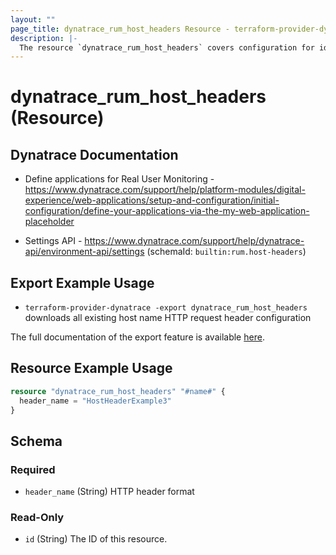```yaml
---
layout: ""
page_title: dynatrace_rum_host_headers Resource - terraform-provider-dynatrace"
description: |-
  The resource `dynatrace_rum_host_headers` covers configuration for identifying host names for real user monitoring
---
```


# dynatrace_rum_host_headers (Resource)

## Dynatrace Documentation

- Define applications for Real User Monitoring - https://www.dynatrace.com/support/help/platform-modules/digital-experience/web-applications/setup-and-configuration/initial-configuration/define-your-applications-via-the-my-web-application-placeholder

- Settings API - https://www.dynatrace.com/support/help/dynatrace-api/environment-api/settings (schemaId: `builtin:rum.host-headers`)

## Export Example Usage

- `terraform-provider-dynatrace -export dynatrace_rum_host_headers` downloads all existing host name HTTP request header configuration

The full documentation of the export feature is available [here](https://registry.terraform.io/providers/dynatrace-oss/dynatrace/latest/docs/guides/export-v2).

## Resource Example Usage

```terraform
resource "dynatrace_rum_host_headers" "#name#" {
  header_name = "HostHeaderExample3"
}
```

<!-- schema generated by tfplugindocs -->
## Schema

### Required

- `header_name` (String) HTTP header format

### Read-Only

- `id` (String) The ID of this resource.
 